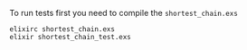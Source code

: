 To run tests first you need to compile the 
`shortest_chain.exs`
```
elixirc shortest_chain.exs
elixir shortest_chain_test.exs
```